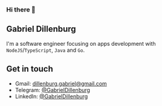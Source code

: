 ### Hi there 👋

## Gabriel Dillenburg

I'm a software engineer focusing on apps development with `NodeJS`/`TypeScript`, `Java` and `Go`.
## Get in touch
- Gmail: dillenburg.gabriel@gmail.com
- Telegram: [@GabrielDillenburg](https://t.me/GabrielDillenburg) 
- LinkedIn: [@GabrielDillenburg](https://br.linkedin.com/in/gabriel-dillenburg-martins-aa46a4158)

